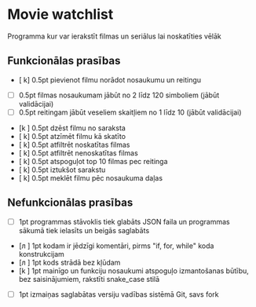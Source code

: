 # Movie watchlist
Programma kur var ierakstīt filmas un seriālus lai noskatīties vēlāk

## Funkcionālas prasības

- [ k] 0.5pt pievienot filmu norādot nosaukumu un reitingu
- [ ] 0.5pt filmas nosaukumam jābūt no 2 līdz 120 simboliem (jābūt validācijai)
- [ ] 0.5pt reitingam jābūt veseliem skaitļiem no 1 līdz 10 (jābūt validācijai)
- [k ] 0.5pt dzēst filmu no saraksta
- [ k] 0.5pt atzīmēt filmu kā skatīto
- [ k] 0.5pt atfiltrēt noskatītas filmas
- [ k] 0.5pt atfiltrēt nenoskatītas filmas
- [ k] 0.5pt atspoguļot top 10 filmas pec reitinga
- [ k] 0.5pt iztukšot sarakstu
- [ k] 0.5pt meklēt filmu pēc nosaukuma daļas

## Nefunkcionālas prasības

- [ ] 1pt programmas stāvoklis tiek glabāts JSON faila un programmas sākumā tiek ielasīts un beigās saglabāts
- [л ] 1pt kodam ir jēdzīgi komentāri, pirms "if, for, while" koda konstrukcijam
- [л ] 1pt kods strādā bez kļūdam
- [k ] 1pt mainīgo un funkciju nosaukumi atspoguļo izmantošanas būtību, bez saisinājumiem, rakstīti snake_case stilā
- [ ] 1pt izmaiņas saglabātas versiju vadības sistēmā Git, savs fork
